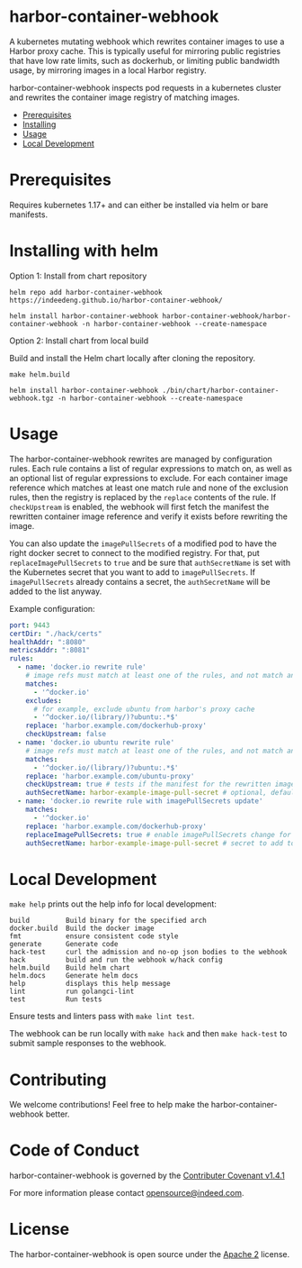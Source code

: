 harbor-container-webhook
=========

A kubernetes mutating webhook which rewrites container images to use a Harbor proxy cache.
This is typically useful for mirroring public registries that have low rate limits, such as dockerhub, or limiting
public bandwidth usage, by mirroring images in a local Harbor registry.

harbor-container-webhook inspects pod requests in a kubernetes cluster and rewrites the container image registry of
matching images.

* [Prerequisites](#prerequisites)
* [Installing](#installing)
* [Usage](#usage)
* [Local Development](#local-development)

Prerequisites
===
Requires kubernetes 1.17+ and can either be installed via helm or bare manifests.

Installing with helm
===

Option 1: Install from chart repository
```shell
helm repo add harbor-container-webhook https://indeedeng.github.io/harbor-container-webhook/

helm install harbor-container-webhook harbor-container-webhook/harbor-container-webhook -n harbor-container-webhook --create-namespace 
```

Option 2: Install chart from local build

Build and install the Helm chart locally after cloning the repository.
```shell
make helm.build

helm install harbor-container-webhook ./bin/chart/harbor-container-webhook.tgz -n harbor-container-webhook --create-namespace
```

Usage
===
The harbor-container-webhook rewrites are managed by configuration rules. Each rule contains a list of regular
expressions to match on, as well as an optional list of regular expressions to exclude. For each container image
reference which matches at least one match rule and none of the exclusion rules, then the registry is replaced
by the `replace` contents of the rule. If `checkUpstream` is enabled, the webhook will first fetch the manifest
the rewritten container image reference and verify it exists before rewriting the image.

You can also update the `imagePullSecrets` of a modified pod to have the right docker secret to connect to the modified registry. For that, put `replaceImagePullSecrets` to `true` and be sure that `authSecretName` is set with the Kubernetes secret that you want to add to `imagePullSecrets`. If `imagePullSecrets` already contains a secret, the `authSecretName` will be added to the list anyway.

Example configuration:
```yaml
port: 9443
certDir: "./hack/certs"
healthAddr: ":8080"
metricsAddr: ":8081"
rules:
  - name: 'docker.io rewrite rule'
    # image refs must match at least one of the rules, and not match any excludes
    matches:
      - '^docker.io'
    excludes:
      # for example, exclude ubuntu from harbor's proxy cache
      - '^docker.io/(library/)?ubuntu:.*$'
    replace: 'harbor.example.com/dockerhub-proxy'
    checkUpstream: false
  - name: 'docker.io ubuntu rewrite rule'
    # image refs must match at least one of the rules, and not match any excludes
    matches:
      - '^docker.io/(library/)?ubuntu:.*$'
    replace: 'harbor.example.com/ubuntu-proxy'
    checkUpstream: true # tests if the manifest for the rewritten image exists
    authSecretName: harbor-example-image-pull-secret # optional, defaults to "" - secret in the webhook namespace for authenticating to harbor.example.com
  - name: 'docker.io rewrite rule with imagePullSecrets update'
    matches:
      - '^docker.io'
    replace: 'harbor.example.com/dockerhub-proxy'
    replaceImagePullSecrets: true # enable imagePullSecrets change for modified images
    authSecretName: harbor-example-image-pull-secret # secret to add to imagePullSecrets on the modified pod
```
Local Development
===
`make help` prints out the help info for local development:

```
build         Build binary for the specified arch
docker.build  Build the docker image
fmt           ensure consistent code style
generate      Generate code
hack-test     curl the admission and no-op json bodies to the webhook
hack          build and run the webhook w/hack config
helm.build    Build helm chart
helm.docs     Generate helm docs
help          displays this help message
lint          run golangci-lint
test          Run tests
```

Ensure tests and linters pass with `make lint test`.

The webhook can be run locally with `make hack` and then `make hack-test` to submit sample responses to the webhook.

Contributing
===
We welcome contributions! Feel free to help make the harbor-container-webhook better.

Code of Conduct
===
harbor-container-webhook is governed by the [Contributer Covenant v1.4.1](CODE_OF_CONDUCT.md)

For more information please contact opensource@indeed.com.

License
===
The harbor-container-webhook is open source under the [Apache 2](LICENSE) license.
